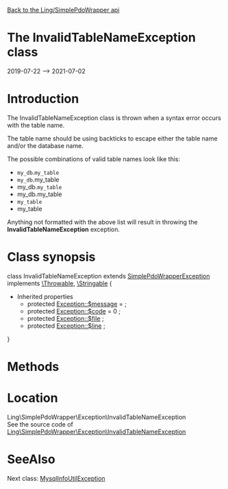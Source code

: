 [Back to the Ling/SimplePdoWrapper api](https://github.com/lingtalfi/SimplePdoWrapper/blob/master/doc/api/Ling/SimplePdoWrapper.md)



The InvalidTableNameException class
================
2019-07-22 --> 2021-07-02






Introduction
============

The InvalidTableNameException class is thrown when a syntax error occurs with the table name.

The table name should be using backticks to escape either the table name and/or the database name.


The possible combinations of valid table names look like this:

- `my_db`.`my_table`
- `my_db`.my_table
- my_db.`my_table`
- my_db.my_table
- `my_table`
- my_table


Anything not formatted with the above list will result in throwing the **InvalidTableNameException** exception.



Class synopsis
==============


class <span class="pl-k">InvalidTableNameException</span> extends [SimplePdoWrapperException](https://github.com/lingtalfi/SimplePdoWrapper/blob/master/doc/api/Ling/SimplePdoWrapper/Exception/SimplePdoWrapperException.md) implements [\Throwable](http://php.net/manual/en/class.throwable.php), [\Stringable](https://wiki.php.net/rfc/stringable) {

- Inherited properties
    - protected  [Exception::$message](#property-message) =  ;
    - protected  [Exception::$code](#property-code) = 0 ;
    - protected  [Exception::$file](#property-file) ;
    - protected  [Exception::$line](#property-line) ;

}






Methods
==============






Location
=============
Ling\SimplePdoWrapper\Exception\InvalidTableNameException<br>
See the source code of [Ling\SimplePdoWrapper\Exception\InvalidTableNameException](https://github.com/lingtalfi/SimplePdoWrapper/blob/master/Exception/InvalidTableNameException.php)



SeeAlso
==============
Next class: [MysqlInfoUtilException](https://github.com/lingtalfi/SimplePdoWrapper/blob/master/doc/api/Ling/SimplePdoWrapper/Exception/MysqlInfoUtilException.md)<br>
